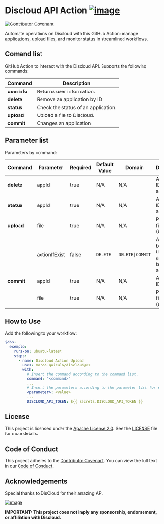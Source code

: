 # Discloud API Action [![image](https://github.com/user-attachments/assets/528238b4-547e-4d9e-953d-78c1df182210)](https://discloud.com)
[![Contributor Covenant](https://img.shields.io/badge/Contributor%20Covenant-2.1-4baaaa.svg)](CODE_OF_CONDUCT.md)

Automate operations on Discloud with this GitHub Action: manage applications, upload files, and monitor status in streamlined workflows.

## Comand list

GitHub Action to interact with the Discloud API. Supports the following commands:

| Command      | Description |
|--------------|-------------------------------------|
| **userinfo** | Returns user information.           |
| **delete**   | Remove an application by ID         |
| **status**   | Check the status of an application. |
| **upload**   | Upload a file to Discloud.          |
| **commit**   | Changes an application              |

## Parameter list

Parameters by command:

| Command    | Parameter     | Required | Default Value | Domain           | Description                                              | Example |
|------------|---------------|----------|---------------|------------------|----------------------------------------------------------|---------|
| **delete** | appId         | true     | N/A           | N/A              | Application ID or `all` for all apps.                    | appId:&nbsp;my-app |
| **status** | appId         | true     | N/A           | N/A              | Application ID or `all` for all apps.                    | appId:&nbsp;my-app |
| **upload** | file          | true     | N/A           | N/A              | Path to the file (upload).                               | file:&nbsp;"./path/to/file.zip" |
|            | actionIfExist | false    | `DELETE`      | `DELETE\|COMMIT` | Action to be taken if the application is already active. | actionIfExist:&nbsp;COMMIT |
| **commit** | appId         | true     | N/A           | N/A              | Application ID.                                          | appId:&nbsp;my-app |
|            | file          | true     | N/A           | N/A              | Path to the file (upload).                               | file:&nbsp;path/to/file.zip" |

## How to Use

Add the following to your workflow:

```yaml
jobs:
  exemplo:
    runs-on: ubuntu-latest
    steps:
      - name: Discloud Action Upload
        uses: marco-quicula/discloud@v1
        with:
          # Insert the command according to the command list.
          command: "<command>"
          ...
          # Insert the parameters according to the parameter list for each command.
          <parameter>: <value>
          ...
          DISCLOUD_API_TOKEN: ${{ secrets.DISCLOUD_API_TOKEN }}
```

## License
This project is licensed under the [Apache License 2.0](https://www.apache.org/licenses/LICENSE-2.0). See the [LICENSE](./LICENSE) file for more details.

## Code of Conduct
This project adheres to the [Contributor Covenant](https://www.contributor-covenant.org). You can view the full text in our [Code of Conduct](./CODE_OF_CONDUCT.md).

## Acknowledgements
Special thanks to DisCloud for their amazing API.

[![image](https://github.com/user-attachments/assets/ae507ba2-2ebf-4228-9b49-21de67c03415)](https://discloud.com)

**IMPORTANT: This project does not imply any sponsorship, endorsement, or affiliation with Discloud.**
